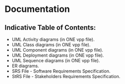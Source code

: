 # Documentation

## Indicative Table of Contents:

- UML Activity diagrams (in ONE vpp file).
- UML Class diagrams (in ONE vpp file).
- UML Component diagrams (in ONE vpp file).
- UML Deployment diagrams (in ONE vpp file).
- UML Sequence diagrams (in ONE vpp file).
- ER diagrams.
- SRS File - Software Requirements Specification.
- StRS File - Stakeholders Requirements Specification.
